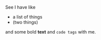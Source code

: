 See I have like

- a list of things
- (two things)

and some bold **text** and `code tags` with me.
